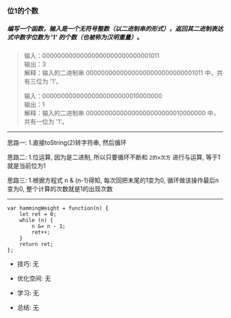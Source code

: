 
### 位1的个数

##### 编写一个函数，输入是一个无符号整数（以二进制串的形式），返回其二进制表达式中数字位数为 '1' 的个数（也被称为汉明重量）。

> 输入：00000000000000000000000000001011  
  输出：3  
  解释：输入的二进制串 00000000000000000000000000001011 中，共有三位为 '1'。  
>
> 输入：00000000000000000000000010000000  
  输出：1  
  解释：输入的二进制串 00000000000000000000000010000000 中，共有一位为 '1'。  
  
---

思路一: 
1.直接toString(2)转字符串, 然后循环

思路二: 
1.位运算, 因为是二进制, 所以只要循环不断和 `2的x次方` 进行与运算, 等于1就是当前位为1

思路三:
1.根据方程式 n & (n-1)得知, 每次回把末尾的1变为0, 循环做该操作最后n变为0, 整个计算的次数就是1的出现次数

---

```
var hammingWeight = function(n) {
    let ret = 0;
    while (n) {
        n &= n - 1;
        ret++;
    }
    return ret;
};
```

* 技巧: 无 

* 优化空间: 无 

* 学习: 无

* 总结: 无
